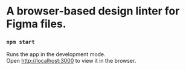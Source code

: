 # A browser-based design linter for Figma files.

### `npm start`

Runs the app in the development mode.<br>
Open [http://localhost:3000](http://localhost:3000) to view it in the browser.
